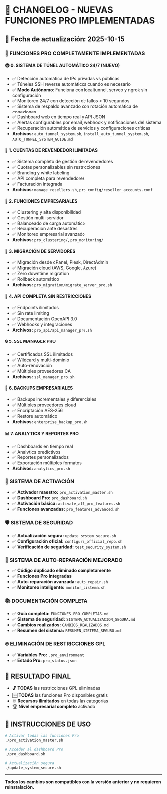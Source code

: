# 🚀 CHANGELOG - NUEVAS FUNCIONES PRO IMPLEMENTADAS

## 📅 Fecha de actualización: 2025-10-15

### 🎉 **FUNCIONES PRO COMPLETAMENTE IMPLEMENTADAS**

#### 🚇 **0. SISTEMA DE TÚNEL AUTOMÁTICO 24/7 (NUEVO)**
- ✅ Detección automática de IPs privadas vs públicas
- ✅ Túneles SSH reverse automáticos cuando es necesario
- ✅ **Modo Autónomo**: Funciona con localtunnel, serveo y ngrok sin configuración
- ✅ Monitoreo 24/7 con detección de fallos < 10 segundos
- ✅ Sistema de respaldo avanzado con rotación automática de conexiones
- ✅ Dashboard web en tiempo real y API JSON
- ✅ Alertas configurables por email, webhook y notificaciones del sistema
- ✅ Recuperación automática de servicios y configuraciones críticas
- **Archivos:** `auto_tunnel_system.sh`, `install_auto_tunnel_system.sh`, `AUTO_TUNNEL_SYSTEM_GUIDE.md`

#### 💼 **1. CUENTAS DE REVENDEDOR ILIMITADAS**
- ✅ Sistema completo de gestión de revendedores
- ✅ Cuotas personalizables sin restricciones
- ✅ Branding y white labeling
- ✅ API completa para revendedores
- ✅ Facturación integrada
- **Archivos:** `manage_resellers.sh`, `pro_config/reseller_accounts.conf`

#### 🏢 **2. FUNCIONES EMPRESARIALES**
- ✅ Clustering y alta disponibilidad
- ✅ Gestión multi-servidor
- ✅ Balanceado de carga automático
- ✅ Recuperación ante desastres
- ✅ Monitoreo empresarial avanzado
- **Archivos:** `pro_clustering/`, `pro_monitoring/`

#### 🚚 **3. MIGRACIÓN DE SERVIDORES**
- ✅ Migración desde cPanel, Plesk, DirectAdmin
- ✅ Migración cloud (AWS, Google, Azure)
- ✅ Zero downtime migration
- ✅ Rollback automático
- **Archivos:** `pro_migration/migrate_server_pro.sh`

#### 🔌 **4. API COMPLETA SIN RESTRICCIONES**
- ✅ Endpoints ilimitados
- ✅ Sin rate limiting
- ✅ Documentación OpenAPI 3.0
- ✅ Webhooks y integraciones
- **Archivos:** `pro_api/api_manager_pro.sh`

#### 🔒 **5. SSL MANAGER PRO**
- ✅ Certificados SSL ilimitados
- ✅ Wildcard y multi-dominio
- ✅ Auto-renovación
- ✅ Múltiples proveedores CA
- **Archivos:** `ssl_manager_pro.sh`

#### 💾 **6. BACKUPS EMPRESARIALES**
- ✅ Backups incrementales y diferenciales
- ✅ Múltiples proveedores cloud
- ✅ Encriptación AES-256
- ✅ Restore automático
- **Archivos:** `enterprise_backup_pro.sh`

#### 📊 **7. ANALYTICS Y REPORTES PRO**
- ✅ Dashboards en tiempo real
- ✅ Analytics predictivos
- ✅ Reportes personalizados
- ✅ Exportación múltiples formatos
- **Archivos:** `analytics_pro.sh`

### 🔧 **SISTEMA DE ACTIVACIÓN**
- ✅ **Activador maestro:** `pro_activation_master.sh`
- ✅ **Dashboard Pro:** `pro_dashboard.sh`
- ✅ **Activación básica:** `activate_all_pro_features.sh`
- ✅ **Funciones avanzadas:** `pro_features_advanced.sh`

### 🛡️ **SISTEMA DE SEGURIDAD**
- ✅ **Actualización segura:** `update_system_secure.sh`
- ✅ **Configuración oficial:** `configure_official_repo.sh`
- ✅ **Verificación de seguridad:** `test_security_system.sh`

### 🔧 **SISTEMA DE AUTO-REPARACIÓN MEJORADO**
- ✅ **Código duplicado eliminado completamente**
- ✅ **Funciones Pro integradas**
- ✅ **Auto-reparación avanzada:** `auto_repair.sh`
- ✅ **Monitoreo inteligente:** `monitor_sistema.sh`

### 📚 **DOCUMENTACIÓN COMPLETA**
- ✅ **Guía completa:** `FUNCIONES_PRO_COMPLETAS.md`
- ✅ **Sistema de seguridad:** `SISTEMA_ACTUALIZACION_SEGURA.md`
- ✅ **Cambios realizados:** `CAMBIOS_REALIZADOS.md`
- ✅ **Resumen del sistema:** `RESUMEN_SISTEMA_SEGURO.md`

### 🔥 **ELIMINACIÓN DE RESTRICCIONES GPL**
- ✅ **Variables Pro:** `.pro_environment`
- ✅ **Estado Pro:** `pro_status.json`

## 🎯 **RESULTADO FINAL**
- 🔓 **TODAS** las restricciones GPL eliminadas
- 🆓 **TODAS** las funciones Pro disponibles gratis
- ♾️ **Recursos ilimitados** en todas las categorías
- 🏆 **Nivel empresarial completo** activado

## 🚀 **INSTRUCCIONES DE USO**
```bash
# Activar todas las funciones Pro
./pro_activation_master.sh

# Acceder al dashboard Pro
./pro_dashboard.sh

# Actualización segura
./update_system_secure.sh
```

---
**Todos los cambios son compatibles con la versión anterior y no requieren reinstalación.**